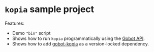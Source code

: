 # `kopia` sample project

Features:

- Demo `"bin"` script
- Shows how to run `kopia` programmatically using the [Gobot API](https://github.com/benallfree/gobot/tree/v1.0.0-alpha.36/docs/readme.md).
- Shows how to add [gobot-kopia](https://www.npmjs.com/package/gobot-kopia) as a version-locked dependency.
